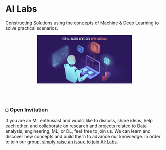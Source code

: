 # AI Labs
Constructing Solutions using the concepts of Machine & Deep Learning to solve practical scenarios.

<div align="center">
    <img width="60%" src="src/files/ai-labs4.gif" alt="AI.gif" >
</div>

</br></br>

### ◘ Open Invitation 
If you are an ML enthusiast and would like to discuss, share ideas, help each other, and collaborate on research and projects related to Data analysis, engineering, ML, or DL, feel free to join us. We can learn and discover new concepts and build them to advance our knowledge. In order to join our group, [simply raise an issue to join AI-Labs](https://github.com/AI-Labs-Workspace/AI-Labs-Invitation/tree/main).

</br></br>


</br></br>
